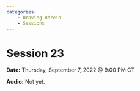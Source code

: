 ```yaml
---
categories:
    - Braving Bhreia
    - Sessions
---
```


# Session 23

**Date:** Thursday, September 7, 2022 @ 9:00 PM CT

**Audio:** Not yet.
